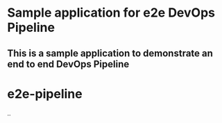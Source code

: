 # Sample application for e2e DevOps Pipeline
## This is a sample application to demonstrate an end to end DevOps Pipeline


# e2e-pipeline
..